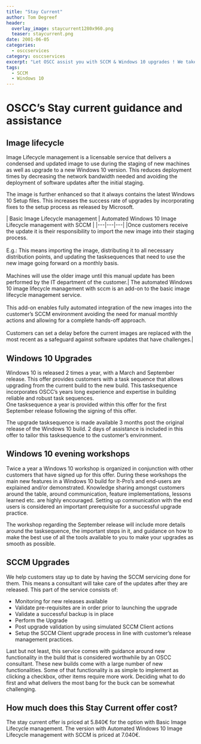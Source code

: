 ```yaml
---
title: "Stay Current"
author: Tom Degreef
header:
  overlay_image: staycurrent1280x960.png
  teaser: staycurrent.png
date: 2001-06-05
categories:
  - osccservices
category: osccservices
excerpt: "Let OSCC assist you with SCCM & Windows 10 upgrades ! We take care of your SCCM environment and windows 10 upgrade task sequences. We also provide you a patches Windows 10 image each month to ensure a smooth rollout. Twice a year you are welcome to join our evening workshop where we will inform you on what's going on in the windows 10 world. Click here for a more details !"
tags:
  - SCCM
  - Windows 10
---
```


# OSCC’s Stay current guidance and assistance #
 
## Image lifecycle ##

Image Lifecycle management is a licensable service that delivers a condensed and updated image to use during the staging of new machines as well as upgrade to a new Windows 10 version. This reduces deployment times by decreasing the network bandwidth needed and avoiding the deployment of software updates after the initial staging. 

The image is further enhanced so that it always contains the latest Windows 10 Setup files. This increases the success rate of upgrades by incorporating fixes to the setup process as released by Microsoft.

| Basic Image Lifecycle management | Automated Windows 10 Image Lifecycle management with SCCM |
|---|---|---|
|Once customers receive the update it is their responsibility to import the new image into their staging process.<br><br> E.g.: This means importing the image, distributing it to all necessary distribution points, and updating the tasksequences that need to use the new image going forward on a monthly basis.<br><br>Machines will use the older image until this manual update has been performed by the IT department of the customer.| The automated Windows 10 image lifecycle management with sccm is an add-on to the basic image lifecycle management service.<br><br> This add-on enables fully automated integration of the new images into the customer’s SCCM environment avoiding the need for manual monthly actions and allowing for a complete hands-off approach.<br><br> Customers can set a delay before the current images are replaced with the most recent as a safeguard against software updates that have challenges.| 

## Windows 10 Upgrades ##

Windows 10 is released 2 times a year, with a March and September release. This offer provides customers with a task sequence that allows upgrading from the current build to the new build. This tasksequence incorporates OSCC’s years long experience and expertise in building reliable and robust task sequences.   
One tasksequence a year is provided within this offer for the first September release following the signing of this offer.

The upgrade tasksequence is made available 3 months post the original release of the Windows 10 build. 2 days of assistance is included in this offer to tailor this tasksequence to the customer’s environment.

## Windows 10 evening workshops ##

Twice a year a Windows 10 workshop is organized in conjunction with other customers that have signed up for this offer. During these workshops the main new features in a Windows 10 build for It-Pro’s and end-users are explained and/or demonstrated. Knowledge sharing amongst customers around the table, around communication, feature implementations, lessons learned etc. are highly encouraged. Setting up communication with the end users is considered an important prerequisite for a successful upgrade practice.

The workshop regarding the September release will include more details around the tasksequence, the important steps in it, and guidance on how to make the best use of all the tools available to you to make your upgrades as smooth as possible.

## SCCM Upgrades ##

We help customers stay up to date by having the SCCM servicing done for them. This means a consultant will take care of the updates after they are released. This part of the service consists of:

*	Monitoring for new releases available
*	Validate pre-requisites are in order prior to launching the upgrade
*	Validate a successful backup is in place
*	Perform the Upgrade
*	Post upgrade validation by using simulated SCCM Client actions
*	Setup the SCCM Client upgrade process in line with customer’s release management practices.

Last but not least, this service comes with guidance around new functionality in the build that is considered worthwhile by an OSCC consultant. These new builds come with a large number of new functionalities. Some of that functionality is as simple to implement as clicking a checkbox, other items require more work. Deciding what to do first and what delivers the most bang for the buck can be somewhat challenging.

## How much does this Stay Current offer cost? ##
The stay current offer is priced at 5.840€ for the option with Basic Image Lifecycle management. The version with Automated Windows 10 Image Lifecycle management with SCCM is priced at 7.040€.
